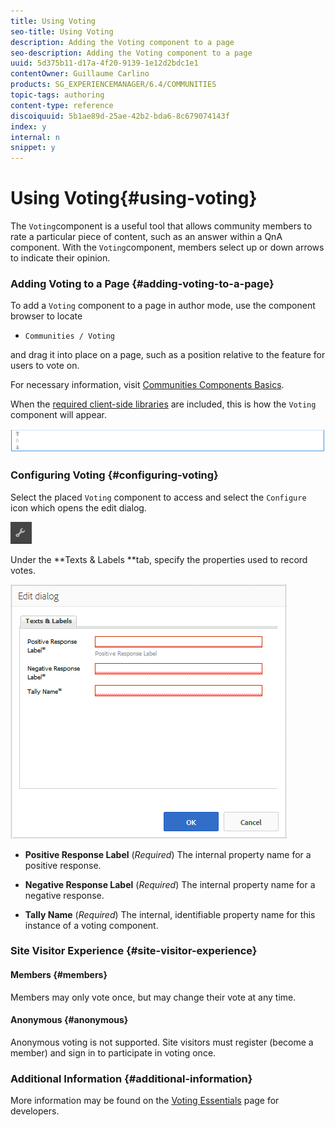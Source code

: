 ```yaml
---
title: Using Voting
seo-title: Using Voting
description: Adding the Voting component to a page
seo-description: Adding the Voting component to a page
uuid: 5d375b11-d17a-4f20-9139-1e12d2bdc1e1
contentOwner: Guillaume Carlino
products: SG_EXPERIENCEMANAGER/6.4/COMMUNITIES
topic-tags: authoring
content-type: reference
discoiquuid: 5b1ae89d-25ae-42b2-bda6-8c679074143f
index: y
internal: n
snippet: y
---
```


# Using Voting{#using-voting}

The `Voting`component is a useful tool that allows community members to rate a particular piece of content, such as an answer within a QnA component. With the `Voting`component, members select up or down arrows to indicate their opinion.

### Adding Voting to a Page {#adding-voting-to-a-page}

To add a `Voting` component to a page in author mode, use the component browser to locate

* `Communities / Voting`

and drag it into place on a page, such as a position relative to the feature for users to vote on.

For necessary information, visit [Communities Components Basics](../../communities/using/basics.md).

When the [required client-side libraries](../../communities/using/essentials-voting.md#essentials-for-client-side) are included, this is how the `Voting` component will appear.

![](assets/chlimage_1-320.png)

### Configuring Voting {#configuring-voting}

Select the placed `Voting` component to access and select the `Configure` icon which opens the edit dialog.

![](assets/chlimage_1-321.png)

Under the **Texts & Labels **tab, specify the properties used to record votes.

![](assets/chlimage_1-322.png)

* **Positive Response Label** 
  (*Required*) The internal property name for a positive response.

* **Negative Response Label** 
  (*Required*) The internal property name for a negative response.

* **Tally Name** 
  (*Required*) The internal, identifiable property name for this instance of a voting component.

### Site Visitor Experience {#site-visitor-experience}

#### Members {#members}

Members may only vote once, but may change their vote at any time.

#### Anonymous {#anonymous}

Anonymous voting is not supported. Site visitors must register (become a member) and sign in to participate in voting once.

### Additional Information {#additional-information}

More information may be found on the [Voting Essentials](../../communities/using/essentials-voting.md) page for developers.
